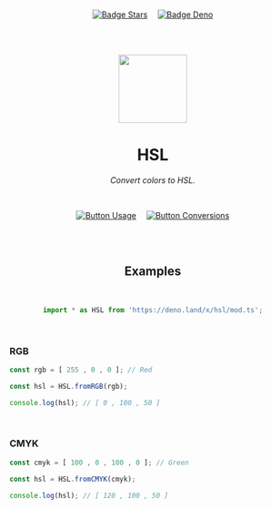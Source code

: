 
<br>

<div align = center>

[![Badge Stars]][#]   
[![Badge Deno]][Deno]

<br>
<br>

<img
    src = 'https://avatars.githubusercontent.com/u/84190317?s=200&v=4'
    width = 120
/>

# HSL

*Convert colors to HSL.*

<br>

[![Button Usage]][Usage]   
[![Button Conversions]][Conversions]

<br>
<br>

## Examples

<br>

```JavaScript
import * as HSL from 'https://deno.land/x/hsl/mod.ts';
```

</div>

<br>

### RGB

```JavaScript
const rgb = [ 255 , 0 , 0 ]; // Red

const hsl = HSL.fromRGB(rgb);

console.log(hsl); // [ 0 , 100 , 50 ]
```

<br>

### CMYK

```JavaScript
const cmyk = [ 100 , 0 , 100 , 0 ]; // Green

const hsl = HSL.fromCMYK(cmyk);

console.log(hsl); // [ 120 , 100 , 50 ]
```

<br>


<!----------------------------------------------------------------------------->

[Conversions]: Documentation/Conversions.md
[License]: LICENSE
[Usage]: Documentation/Usage.md
[Deno]: https://deno.land/x/hsl
[#]: #


<!---------------------------------[ Badges ]---------------------------------->

[Badge License]: https://img.shields.io/badge/License-AGPL3-015d93.svg?style=for-the-badge&labelColor=blue
[Badge Stars]: https://img.shields.io/github/stars/OmegaTools/HSL?style=for-the-badge&logoColor=white&logo=Trustpilot&labelColor=FF66AA&color=cf538b
[Badge Deno]: https://img.shields.io/badge/-Deno-58a341?style=for-the-badge&logoColor=white&logo=Deno&labelColor=64bc4b


<!---------------------------------[ Buttons ]--------------------------------->

[Button Conversions]: https://img.shields.io/badge/Conversions-64BC4B?style=for-the-badge&logoColor=white&logo=Betfair
[Button Usage]: https://img.shields.io/badge/Usage-04ACE6?style=for-the-badge&logoColor=white&logo=GitBook
